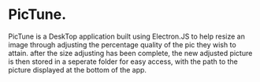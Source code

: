# PicTune.
PicTune is a DeskTop application built using Electron.JS to help resize an image through adjusting the percentage quality of the pic they wish to attain.
after the size adjusting has been complete, the new adjusted picture is then stored in a seperate folder for easy access, with the path to the picture displayed at the bottom of the app.
